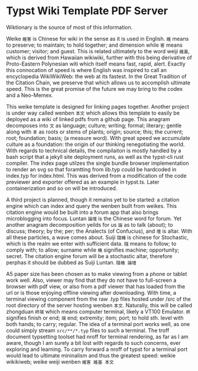 # Typst Wiki Template PDF Server 

Wiktionary is the source of most of this information.

Weike `維客` is Chinese for wiki in the sense as it is used in English. `維` means to preserve; to maintain; to hold together; and dimension while `客` means customer; visitor; and guest. This is related ultimately to the word weiji `維基`, which is derived from Hawaiian wikiwiki, further with this being derivative of Proto-Eastern Polynesian witi which itself means fast, rapid, alert. Exactly this connocation of speed is where English was inspired to call an encyclopedia WikiWikiWeb: the web at its fastest. In the Great Tradition of the Citation Chain, we preserve that which allows us to accomplish ultimate speed. This is the great promise of the future we may bring to the codex and a Neo-Memex.  

This weike template is designed for linking pages together. Another project is under way called wenben `本文` which allows this template to easily be deployed as a wiki of linked pdfs from a github page. This anagram decomposes into `文` as language; culture; writing; formal; literary; gentle along with `本` as roots or stems of plants; origin; source; this; the current; root; foundation; basis; (a measure word). With great speed we accumulate culture as a foundation: the origin of our thinking renegotiating the world. With regards to technical details, the compilaiton is mostly handled by a bash script that a jekyll site deployment runs, as well as the typst-cli rust compiler. The index page utilzes the single bundle browser implementation to render an svg so that foramtting from lib.typ could be hardcoded in index.typ for index.html. This was derived from a modification of the code previewer and exporter offered as an example in typst.ts. Later containerization and so on will be introduced.

A third project is planned, though it remains yet to be started: a citation engine which can index and query the wenben built from weikes. This citation engine would be built into a forum app that also brings microblogging into focus. Luntan `論壇` is the Chinese word for forum. Yet another anagram decomposition yeilds for us `論` as to talk (about); to discuss; theory; by the; per; the Analects (of Confucius), and `壇` is altar. With all these particles, a wave comes about. Suiji `隨機` is chinese for Stochastic, which is the realm we enter with sufficient data. `隨` means to follow; to comply with; to allow; surname while `機` signifies machine; opportunity; secret. The citation engine forum will be a stochastic altar, therefore perphas it should be dubbed as Suiji Luntan. `隨機 論壇`	

A5 paper size has been chosen as to make viewing from a phone or tablet work well. Also, viewer may find that they do not have to full-screen a browser with pdf view, or also from a pdf viewer that has loaded from the url or is those enjoying offline viewing after downloading. With time, a terminal viewing component from the raw .typ files hosted under /src of the root directory of the server hosting wenben `本文`. Naturally, this will be called zhongduan `終端` which means computer terminal, likely a VT100 Emulator. `終` signifies finish or end; `端` end; extremity; item; port; to hold sth. level with both hands; to carry; regular. The idea of a terminal port works well, as one could simply stream `src/**/*.typ` files to such a terminal. The troff document typsetting toolset had nroff for terminal rendering, as far as I am aware, though I am surely a bit lost with regards to such concerns, ever exploring and learning. To carry forward a nroff of typst for a terminal port would lead to ultimate mininalism and thus the greatest speed: weikie wikikiweb; weike weiji wenben `維客 維基 本文` 
